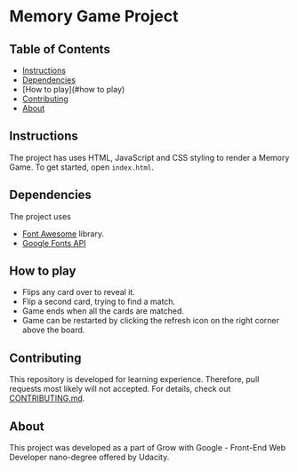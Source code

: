 # Memory Game Project

## Table of Contents

* [Instructions](#instructions)
* [Dependencies](#dependencies)
* [How to play](#how to play)
* [Contributing](#contributing)
* [About](#about)

## Instructions

The project has uses HTML, JavaScript and CSS styling to render a Memory Game.
To get started, open `index.html`.

## Dependencies

The project uses
* [Font Awesome](https://use.fontawesome.com/releases/v5.0.13/css/all.css) library.
* [Google Fonts API](https://fonts.googleapis.com/css?family=Coda)

## How to play

* Flips any card over to reveal it.
* Flip a second card, trying to find a match.
* Game ends when all the cards are matched.
* Game can be restarted by clicking the refresh icon on the right corner above the board.

## Contributing

This repository is developed for learning experience. Therefore, pull requests most likely will not accepted.
For details, check out [CONTRIBUTING.md](CONTRIBUTING.md).

## About

This project was developed as a part of Grow with Google - Front-End Web Developer nano-degree offered by Udacity.
